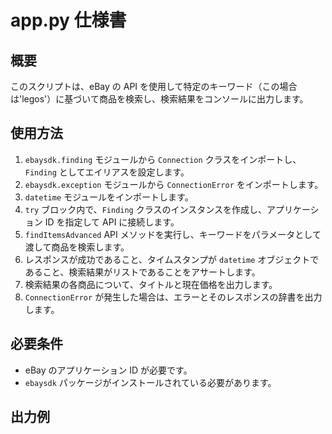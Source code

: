 # app.py 仕様書

## 概要

このスクリプトは、eBay の API を使用して特定のキーワード（この場合は'legos'）に基づいて商品を検索し、検索結果をコンソールに出力します。

## 使用方法

1. `ebaysdk.finding` モジュールから `Connection` クラスをインポートし、`Finding` としてエイリアスを設定します。
2. `ebaysdk.exception` モジュールから `ConnectionError` をインポートします。
3. `datetime` モジュールをインポートします。
4. `try` ブロック内で、`Finding` クラスのインスタンスを作成し、アプリケーション ID を指定して API に接続します。
5. `findItemsAdvanced` API メソッドを実行し、キーワードをパラメータとして渡して商品を検索します。
6. レスポンスが成功であること、タイムスタンプが `datetime` オブジェクトであること、検索結果がリストであることをアサートします。
7. 検索結果の各商品について、タイトルと現在価格を出力します。
8. `ConnectionError` が発生した場合は、エラーとそのレスポンスの辞書を出力します。

## 必要条件

- eBay のアプリケーション ID が必要です。
- `ebaysdk` パッケージがインストールされている必要があります。

## 出力例
